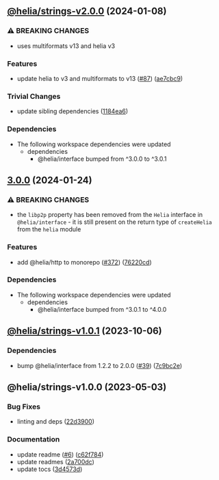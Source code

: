 ## [@helia/strings-v2.0.0](https://github.com/ipfs/helia-strings/compare/@helia/strings-v1.0.1...@helia/strings-v2.0.0) (2024-01-08)


### ⚠ BREAKING CHANGES

* uses multiformats v13 and helia v3

### Features

* update helia to v3 and multiformats to v13 ([#87](https://github.com/ipfs/helia-strings/issues/87)) ([ae7cbc9](https://github.com/ipfs/helia-strings/commit/ae7cbc9a16a267cb0f6d7cecd381f919430afaea))


### Trivial Changes

* update sibling dependencies ([1184ea6](https://github.com/ipfs/helia-strings/commit/1184ea695987cee7f922b7954c8bc626bc035dba))

### Dependencies

* The following workspace dependencies were updated
  * dependencies
    * @helia/interface bumped from ^3.0.0 to ^3.0.1

## [3.0.0](https://github.com/ipfs/helia/compare/strings-v2.0.1...strings-v3.0.0) (2024-01-24)


### ⚠ BREAKING CHANGES

* the `libp2p` property has been removed from the `Helia` interface in `@helia/interface` - it is still present on the return type of `createHelia` from the `helia` module

### Features

* add @helia/http to monorepo ([#372](https://github.com/ipfs/helia/issues/372)) ([76220cd](https://github.com/ipfs/helia/commit/76220cd5adf45af7fa61fd0a1321de4722b744d6))


### Dependencies

* The following workspace dependencies were updated
  * dependencies
    * @helia/interface bumped from ^3.0.1 to ^4.0.0

## [@helia/strings-v1.0.1](https://github.com/ipfs/helia-strings/compare/@helia/strings-v1.0.0...@helia/strings-v1.0.1) (2023-10-06)


### Dependencies

* bump @helia/interface from 1.2.2 to 2.0.0 ([#39](https://github.com/ipfs/helia-strings/issues/39)) ([7c9bc2e](https://github.com/ipfs/helia-strings/commit/7c9bc2e9f99ccbaec1d8c25c900585deb5f6a327))

## @helia/strings-v1.0.0 (2023-05-03)


### Bug Fixes

* linting and deps ([22d3900](https://github.com/ipfs/helia-strings/commit/22d3900c15b0876419460c4db57b41f91e78d52f))


### Documentation

* update readme ([#6](https://github.com/ipfs/helia-strings/issues/6)) ([c62f784](https://github.com/ipfs/helia-strings/commit/c62f78499d75ba96da60a4de2f6a0ae3f007abfb))
* update readmes ([2a700dc](https://github.com/ipfs/helia-strings/commit/2a700dc30945857e5ec596a8551adf488dc18009))
* update tocs ([3d4573d](https://github.com/ipfs/helia-strings/commit/3d4573d9bc22bdd79043b6fec570e8410c8d1228))
